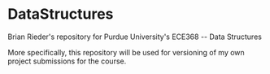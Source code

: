 DataStructures
==============

Brian Rieder's repository for Purdue University's ECE368 -- Data Structures

More specifically, this repository will be used for versioning of my own project submissions for the course. 
